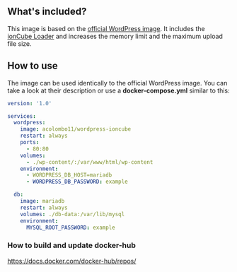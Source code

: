 ## What's included?
This image is based on the [official WordPress image](https://hub.docker.com/_/wordpress/).
It includes the [ionCube Loader](https://www.ioncube.com/loaders.php) and increases the memory limit and the maximum upload file size.

## How to use
The image can be used identically to the official WordPress image. You can take a look at their description or use a **docker-compose.yml** similar to this:

```yml
version: '1.0'

services:
  wordpress:
    image: acolombo11/wordpress-ioncube
    restart: always
    ports:
      - 80:80
    volumes:
      - ./wp-content/:/var/www/html/wp-content
    environment:
      - WORDPRESS_DB_HOST=mariadb
      - WORDPRESS_DB_PASSWORD: example

  db:
    image: mariadb
    restart: always
    volumes: ./db-data:/var/lib/mysql
    environment:
      MYSQL_ROOT_PASSWORD: example

```

### How to build and update docker-hub
https://docs.docker.com/docker-hub/repos/
